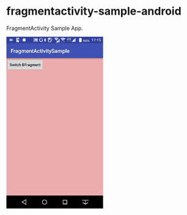 # fragmentactivity-sample-android
FragmentActivity Sample App.

![screenshot](imgs/videotogif_2017.07.21_12.16.19.gif)
